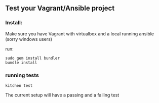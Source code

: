 ## Test your Vagrant/Ansible project

### Install:
Make sure you have Vagrant with virtualbox and a local running ansible (sorry windows users)

run: 
```
sudo gem install bundler
bundle install
```

### running tests
```
kitchen test
```

The current setup will have a passing and a failing test
